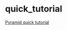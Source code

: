 # quick_tutorial
[Pyramid quick tutorial](https://docs.pylonsproject.org/projects/pyramid/en/latest/quick_tutorial/index.html)
